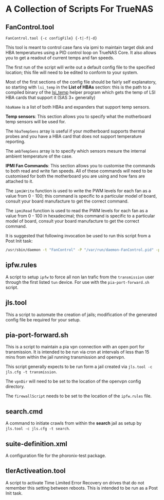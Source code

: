 # A Collection of Scripts For TrueNAS #

## FanControl.tool ##

`FanControl.tool {-c configFile} {-t|-f|-d}`

This tool is meant to control case fans via ipmi to maintain target disk and HBA temperatures using a PID control loop on TrueNAS Core. It also allows you to get a readout of current temps and fan speeds.

The first run of the script will write out a default config file to the specified location; this file will need to be edited to conform to your system.

Most of the first sections of the config file should be fairly self explanatory, so starting with `lsi_temp` in the **List of HBAs** section: this is the path to a compiled binary of the [lsi_temp](https://gist.github.com/dak180/cd44e9957e1c4180e7eb6eb000716ee2) helper program which gets the temp of LSI HBA cards that support it (SAS 3+ generally)

`hbaName` is a list of both HBAs and expanders that support temp sensors.

**Temp sensors**: This section allows you to specify what the motherboard temp sensors will be used for.

The `hbaTempSens` array is useful if your motherboard supports thermal probes and you have a HBA card that does not support temperature reporting.

The `ambTempSens` array is to specify which sensors mesure the internal ambient temperature of the case.

**IPMI Fan Commands**: This section allows you to customise the commands to both read and write fan speeds. All of these commands _will_ need to be customised for both the motherboard you are using and how fans are attached to it.

The `ipmiWrite` function is used to write the PWM levels for each fan as a value from 0 - 100; this command is specific to a particular model of board, consult your board manufacture to get the correct command.

The `ipmiRead` function is used to read the PWM levels for each fan as a value from 0 - 100 in hexadecimal; this command is specific to a particular model of board, consult your board manufacture to get the correct command.

It is suggested that following invocation be used to run this script from a Post Init task:
```bash
/usr/sbin/daemon -t "FanControl" -P "/var/run/daemon-FanControl.pid" -p "/var/run/FanControl.pid" -Ss "info" -T "FanControl" -R "60" <path>/FanControl.tool -dc "<path>/FanConfig"
```

## ipfw.rules ##

A script to setup `ipfw` to force all non lan trafic from the `transmission` user through the first listed `tun` device. For use with the `pia-port-forward.sh` script.

## jls.tool ##

This a script to automate the creation of jails; modification of the generated config file be required for your setup.

## pia-port-forward.sh ##

This is a script to maintain a pia vpn connection with an open port for transmission.  It is intended to be run via cron at intervals of less than 15 mins from within the jail running transmission and openvpn.

This script generally expects to be run form a jail created via `jls.tool -c jls.cfg -t transmission`.

The `vpnDir` will need to be set to the location of the openvpn config directory.

The `firewallScript` needs to be set to the location of the `ipfw.rules` file.

## search.cmd ##

A command to initiate crawls from within the **search** jail as setup by `jls.tool -c jls.cfg -t search`.

## suite-definition.xml ##

A configuration file for the phoronix-test package.

## tlerActiveation.tool ##

A script to activate Time Limited Error Recovery on drives that do not remember this setting between reboots.  This is intended to be run as a Post Init task.
